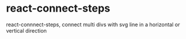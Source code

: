 # react-connect-steps
react-connnect-steps, connect multi divs with svg line  in a horizontal or vertical  direction

